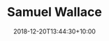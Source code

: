 ---
title: 'Samuel Wallace'
date: 2018-12-20T13:44:30+10:00
weight: 1
description: "IT Operations & Cybersecurity professional skilled in managing environments big and small. Excels at evaluating big picture business needs and implementing smart technical solutions which increase efficiency and reduce cost while thoughtfully managing risk. Ensures operational and technical excellence while identifying innovative services and solutions to drive process improvement and efficiency."
thumbnail: '/images/team/sw.jpg'
image: '/images/team/sw.jpg'
jobtitle: 'Co-Founder / Partner'
links:
  - url: 'https://www.linkedin.com/in/s-wallace17/'
    label: LinkedIn
    icon: "fab fa-linkedin"
  - url: 'https://github.com/swallace17'
    label: Github
    icon: "fab fa-github"
  - url: 'mailto:samuel@wallaceandwhite.com'
    label: Email
    icon: "fa fa-envelope"
---